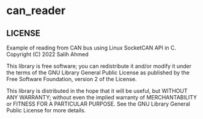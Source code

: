 # can_reader
## LICENSE

Example of reading from CAN bus using Linux SocketCAN API in C.
Copyright (C) 2022 Salih Ahmed

This library is free software; you can redistribute it and/or
modify it under the terms of the GNU Library General Public
License as published by the Free Software Foundation, version 2 of the License.

This library is distributed in the hope that it will be useful,
but WITHOUT ANY WARRANTY; without even the implied warranty of
MERCHANTABILITY or FITNESS FOR A PARTICULAR PURPOSE.  See the GNU
Library General Public License for more details.
